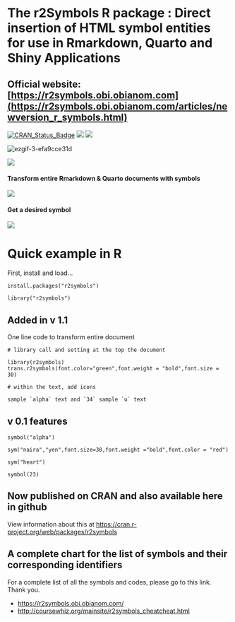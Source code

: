 # The r2Symbols R package : Direct insertion of HTML symbol entities for use in Rmarkdown, Quarto and Shiny Applications
## Official website: [https://r2symbols.obi.obianom.com](https://r2symbols.obi.obianom.com/articles/newversion_r_symbols.html)

[![CRAN\_Status\_Badge](https://www.r-pkg.org/badges/version/r2symbols)](https://cran.r-project.org/package=r2symbols) [![](https://cranlogs.r-pkg.org/badges/r2symbols)](https://cran.r-project.org/package=r2symbols) [![](https://cranlogs.r-pkg.org/badges/grand-total/r2symbols)](https://cran.r-project.org/package=r2symbols)

![ezgif-3-efa9cce31d](https://r2symbols.obi.obianom.com/ezgif-3-efa9cce31d.gif)

![](https://coursewhiz.org/mainsite/img/R2_logo2.png)

#### Transform entire Rmarkdown & Quarto documents with symbols
![](https://r2symbols.obi.obianom.com/cards/transr2symbols_carsd1.png) 

#### Get a desired symbol
![](https://r2symbols.obi.obianom.com/cards/symbol_carsd1.png) 


# Quick example in R 

First, install and load...

```{r eval=F}
install.packages("r2symbols")

library("r2symbols")

```

## Added in v 1.1

One line code to transform entire document

```{r eval=F}
# library call and setting at the top the document

library(r2symbols)
trans.r2symbols(font.color="green",font.weight = "bold",font.size = 30)

# within the text, add icons

sample `alpha` text and `34` sample `u` text
```

## v 0.1 features

` symbol("alpha") `

`sym("naira","yen",font.size=30,font.weight ="bold",font.color = "red")`

` sym("heart") `

` symbol(23) `
## Now published on CRAN and also available here in github
View information about this at https://cran.r-project.org/web/packages/r2symbols

## A complete chart for the list of symbols and their corresponding identifiers

For a complete list of all the symbols and codes, please go to this link. Thank you.
 - https://r2symbols.obi.obianom.com/
 - http://coursewhiz.org/mainsite/r2symbols_cheatcheat.html
